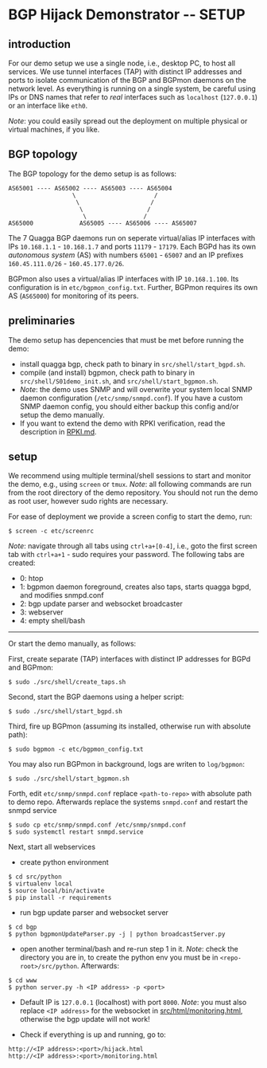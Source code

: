 # BGP Hijack Demonstrator -- SETUP

## introduction

For our demo setup we use a single node, i.e., desktop PC, to host all services.
We use tunnel interfaces (TAP) with distinct IP addresses and ports to isolate
communication of the BGP and BGPmon daemons on the network level. As everything
is running on a single system, be careful using IPs or DNS names that refer to
_real_ interfaces such as `localhost` (`127.0.0.1`) or an interface like `eth0`.

_Note_: you could easily spread out the deployment on multiple physical or
virtual machines, if you like.

## BGP topology

The BGP topology for the demo setup is as follows:

```
AS65001 ---- AS65002 ---- AS65003 ---- AS65004
                  \                      /
                   \                    /
                    \                  /
                     \                /  
AS65000             AS65005 ---- AS65006 ---- AS65007
```

The 7 Quagga BGP daemons run on seperate virtual/alias IP interfaces with IPs
`10.168.1.1` - `10.168.1.7` and ports `11179` - `17179`. Each BGPd has its own
_autonomous system_ (AS) with numbers `65001` - `65007` and an IP prefixes
`160.45.111.0/26` - `160.45.177.0/26`.

BGPmon also uses a virtual/alias IP interfaces with IP `10.168.1.100`.  Its
configuration is in `etc/bgpmon_config.txt`. Further, BGPmon requires its own AS
 (`AS65000`) for monitoring of its peers.


## preliminaries

The demo setup has depencencies that must be met before running the demo:

- install quagga bgp, check path to binary in `src/shell/start_bgpd.sh`.
- compile (and install) bgpmon, check path to binary in
`src/shell/S01demo_init.sh`, and `src/shell/start_bgpmon.sh`.
- _Note_: the demo uses SNMP and will overwrite your system local SNMP daemon
configuration (`/etc/snmp/snmpd.conf`). If you have a custom SNMP daemon config,
you should either backup this config and/or setup the demo manually.
- If you want to extend the demo with RPKI verification, read the description
in [RPKI.md](RPKI.md).

## setup

We recommend using multiple terminal/shell sessions to start and monitor the
demo, e.g., using `screen` or `tmux`. _Note_: all following commands are run
from the root directory of the demo repository. You should not run the demo as
root user, however sudo rights are necessary.

For ease of deployment we provide a screen config to start the demo, run:

    $ screen -c etc/screenrc

_Note_: navigate through all tabs using `ctrl+a+[0-4]`, i.e., goto the first
screen tab with `ctrl+a+1` - sudo requires your password. The following tabs
are created:
- 0: htop
- 1: bgpmon daemon foreground, creates also taps, starts quagga bgpd, and
modifies snmpd.conf
- 2: bgp update parser and websocket broadcaster
- 3: webserver
- 4: empty shell/bash

-----

Or start the demo manually, as follows:

First, create separate (TAP) interfaces with distinct IP addresses for BGPd
and BGPmon:

    $ sudo ./src/shell/create_taps.sh

Second, start the BGP daemons using a helper script:

    $ sudo ./src/shell/start_bgpd.sh

Third, fire up BGPmon (assuming its installed, otherwise run with absolute path):

    $ sudo bgpmon -c etc/bgpmon_config.txt

You may also run BGPmon in background, logs are writen to `log/bgpmon`:

    $ sudo ./src/shell/start_bgpmon.sh

Forth, edit `etc/snmp/snmpd.conf` replace `<path-to-repo>` with absolute path
to demo repo. Afterwards replace the systems `snmpd.conf` and restart the snmpd
service

    $ sudo cp etc/snmp/snmpd.conf /etc/snmp/snmpd.conf
    $ sudo systemctl restart snmpd.service

Next, start all webservices

* create python environment
```
$ cd src/python
$ virtualenv local
$ source local/bin/activate
$ pip install -r requirements
```

* run bgp update parser and websocket server
```
$ cd bgp
$ python bgpmonUpdateParser.py -j | python broadcastServer.py
```

* open another terminal/bash and re-run step 1 in it. _Note_: check the
directory you are in, to create the python env you must be in
`<repo-root>/src/python`. Afterwards:
```
$ cd www
$ python server.py -h <IP address> -p <port>
```

* Default IP is `127.0.0.1` (localhost) with port `8000`. _Note_: you must also
replace `<IP address>` for the websocket in [src/html/monitoring.html](src/html/monitoring.html),
otherwise the bgp update will not work!

* Check if everything is up and running, go to:
```
http://<IP address>:<port>/hijack.html
http://<IP address>:<port>/monitoring.html
```
